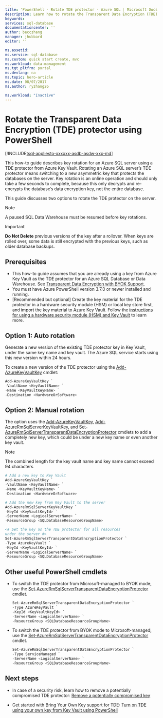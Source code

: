 ```yaml
---
title: 'PowerShell - Rotate TDE protector - Azure SQL | Microsoft Docs'
description: Learn how to rotate the Transparent Data Encryption (TDE) protector for an Azure SQL server.
keywords: 
services: sql-database
documentationcenter: ''
author: becczhang
manager: jhubbard
editor: ''

ms.assetid: 
ms.service: sql-database
ms.custom: quick start create, mvc
ms.workload: data-management
ms.tgt_pltfrm: portal
ms.devlang: na
ms.topic: hero-article
ms.date: 08/07/2017
ms.author: ryzhang26

ms.workload: "Inactive"
--- 
```


# Rotate the Transparent Data Encryption (TDE) protector using PowerShell 

[!INCLUDE[tsql-appliesto-xxxxxx-asdb-asdw-xxx-md](../../../includes/tsql-appliesto-xxxxxx-asdb-asdw-xxx-md.md)]

This how-to guide describes key rotation for an Azure SQL server using a TDE protector from Azure Key Vault. Rotating an Azure SQL server’s TDE protector means switching to a new asymmetric key that protects the databases on the server. Key rotation is an online operation and should only take a few seconds to complete, because this only decrypts and re-encrypts the database’s data encryption key, not the entire database.

This guide discusses two options to rotate the TDE protector on the server.

> [!NOTE]
> A paused SQL Data Warehouse must be resumed before key rotations.
>

> [!IMPORTANT]
> **Do Not Delete** previous versions of the key after a rollover.  When keys are rolled over, some data is still encrypted with the previous keys, such as older database backups. 
>

## Prerequisites

- This how-to guide assumes that you are already using a key from Azure Key Vault as the TDE protector for an Azure SQL Database or Data Warehouse. See [Transparent Data Encryption with BYOK Support](transparent-data-encryption-byok-azure-sql.md).
- You must have Azure PowerShell version 3.7.0 or newer installed and running. 
- [Recommended but optional] Create the key material for the TDE protector in a hardware security module (HSM) or local key store first, and import the key material to Azure Key Vault. Follow the [instructions for using a hardware security module (HSM) and Key Vault](https://docs.microsoft.com/en-us/azure/key-vault/key-vault-get-started) to learn more.

## Option 1: Auto rotation

Generate a new version of the existing TDE protector key in Key Vault, under the same key name and key vault. The Azure SQL service starts using this new version within 24 hours. 

To create a new version of the TDE protector using the [Add-AzureKeyVaultKey](/powershell/module/azurerm.keyvault/add-azurekeyvaultkey) cmdlet:

   ```powershell
   Add-AzureKeyVaultKey `
   -VaultName <KeyVaultName> `
   -Name <KeyVaultKeyName> `
   -Destination <HardwareOrSoftware>
   ```

## Option 2: Manual rotation

The option uses the [Add-AzureKeyVaultKey](/powershell/module/azurerm.keyvault/add-azurekeyvaultkey), [Add-AzureRmSqlServerKeyVaultKey](/powershell/module/azurerm.sql/add-azurermsqlserverkeyvaultkey), and [Set-AzureRmSqlServerTransparentDataEncryptionProtector](/powershell/module/azurerm.sql/set-azurermsqlservertransparentdataencryptionprotector) cmdlets to add a completely new key, which could be under a new key name or even another key vault. 

>[!NOTE]
>The combined length for the key vault name and key name cannot exceed 94 characters.
>

   ```powershell
   # Add a new key to Key Vault
   Add-AzureKeyVaultKey `
   -VaultName <KeyVaultName> `
   -Name <KeyVaultKeyName> `
   -Destination <HardwareOrSoftware>

   # Add the new key from Key Vault to the server
   Add-AzureRmSqlServerKeyVaultKey `
   -KeyId <KeyVaultKeyId> `
   -ServerName <LogicalServerName> `
   -ResourceGroup <SQLDatabaseResourceGroupName>   
  
   <# Set the key as the TDE protector for all resources 
   under the server #>
   Set-AzureRmSqlServerTransparentDataEncryptionProtector `
   -Type AzureKeyVault `
   -KeyId <KeyVaultKeyId> `
   -ServerName <LogicalServerName> `
   -ResourceGroup <SQLDatabaseResourceGroupName>
   ```
  
## Other useful PowerShell cmdlets

- To switch the TDE protector from Microsoft-managed to BYOK mode, use the [Set-AzureRmSqlServerTransparentDataEncryptionProtector](/powershell/module/azurerm.sql/set-azurermsqlservertransparentdataencryptionprotector) cmdlet.

   ```powershell
   Set-AzureRmSqlServerTransparentDataEncryptionProtector `
   -Type AzureKeyVault `
   -KeyId <KeyVaultKeyId> `
   -ServerName <LogicalServerName> `
   -ResourceGroup <SQLDatabaseResourceGroupName>
   ```

- To switch the TDE protector from BYOK mode to Microsoft-managed, use the [Set-AzureRmSqlServerTransparentDataEncryptionProtector](/powershell/module/azurerm.sql/set-azurermsqlservertransparentdataencryptionprotector) cmdlet.

   ```powershell
   Set-AzureRmSqlServerTransparentDataEncryptionProtector `
   -Type ServiceManaged `
   -ServerName <LogicalServerName> `
   -ResourceGroup <SQLDatabaseResourceGroupName> 
   ``` 

## Next steps

- In case of a security risk, learn how to remove a potentially compromised TDE protector: [Remove a potentially compromised key](transparent-data-encryption-byok-azure-sql-remove-tde-protector.md) 

- Get started with Bring Your Own Key support for TDE: [Turn on TDE using your own key from Key Vault using PowerShell](transparent-data-encryption-byok-azure-sql-configure.md)
